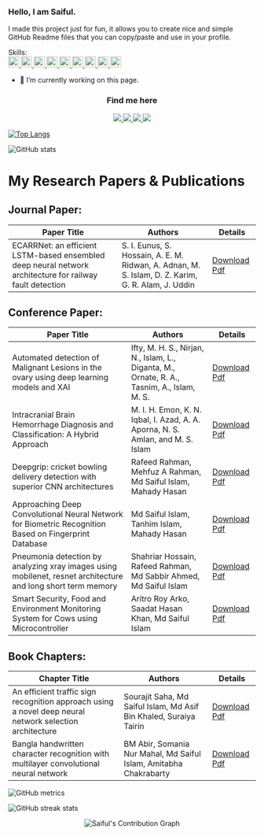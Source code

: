 ### Hello, I am Saiful.

I made this project just for fun, it allows you to create nice and simple GitHub Readme files that you can copy/paste and use in your profile.

Skills:
    <br/>
    </a>
    <a href="https://openjdk.org/" target="_blank">
      <img alt="Java" height="22"
           src="https://img.shields.io/badge/Java-111?style=flat&logo=openjdk&logoColor=F89820&labelColor=202020"/>
    </a>
    <a href="https://numpy.org/" target="_blank">
      <img alt="NumPy" height="22"
           src="https://img.shields.io/badge/NumPy-111?style=flat&logo=numpy&logoColor=4DABCF&labelColor=202020"/>
    </a>
    <a href="https://pandas.pydata.org/" target="_blank">
      <img alt="Pandas" height="22"
           src="https://img.shields.io/badge/Pandas-111?style=flat&logo=pandas&logoColor=8A63F6&labelColor=202020"/>
    </a>
    <a href="https://scikit-learn.org/" target="_blank">
      <img alt="scikit-learn" height="22"
           src="https://img.shields.io/badge/scikit--learn-111?style=flat&logo=scikitlearn&logoColor=F89939&labelColor=202020"/>
    </a>
    <a href="https://www.tensorflow.org/" target="_blank">
      <img alt="TensorFlow" height="22"
           src="https://img.shields.io/badge/TensorFlow-111?style=flat&logo=tensorflow&logoColor=FF6F00&labelColor=202020"/>
    </a>
    <a href="https://pytorch.org/" target="_blank">
      <img alt="PyTorch" height="22"
           src="https://img.shields.io/badge/PyTorch-111?style=flat&logo=pytorch&logoColor=EE4C2C&labelColor=202020"/>
    </a>
    <a href="https://jupyter.org/" target="_blank">
      <img alt="Jupyter" height="22"
           src="https://img.shields.io/badge/Jupyter-111?style=flat&logo=jupyter&logoColor=F37626&labelColor=202020"/>
    </a>
    <a href="https://git-scm.com/" target="_blank">
      <img alt="Git" height="22"
           src="https://img.shields.io/badge/Git-111?style=flat&logo=git&logoColor=F05032&labelColor=202020"/>
    </a>
    <a href="https://code.visualstudio.com/" target="_blank">
      <img alt="VS Code" height="22"
           src="https://img.shields.io/badge/VS%20Code-111?style=flat&logo=visualstudiocode&logoColor=4FA7FF&labelColor=202020"/>
    </a>
  </span>

- 🔭 I’m currently working on this page. 

### <p align="center">Find me here</p>

<p align="center">
  <a href="https://www.youtube.com/@saifulcreates" target="_blank">
    <img src="https://img.shields.io/badge/YouTube-FF0000?style=for-the-badge&logo=youtube&logoColor=white" />
  </a>
  
  <a href="https://www.linkedin.com/in/https://www.linkedin.com/in/prachya-biswas-06715932a//" target="_blank">
    <img src="https://img.shields.io/badge/LinkedIn-0A66C2?style=for-the-badge&logo=linkedin&logoColor=white" />
  </a>
  
  <a href="https://github.com/SaifulCreates" target="_blank">
    <img src="https://img.shields.io/badge/GitHub-181717?style=for-the-badge&logo=github&logoColor=white" />
  </a>
  
  <a href="mailto:ranabracislam@gmail.com">
    <img src="https://img.shields.io/badge/Email-D14836?style=for-the-badge&logo=gmail&logoColor=white" />
  </a>
</p>

[![Top Langs](https://github-readme-stats.vercel.app/api/top-langs/?username=SaifulCreates)](https://github.com/anuraghazra/github-readme-stats)

![GitHub stats](https://github-readme-stats.vercel.app/api?username=SaifulCreates&show_icons=true&count_private=true)  

# My Research Papers & Publications

## Journal Paper:
| **Paper Title**                                                                 | **Authors**                                                                                       | **Details** |
|----------------------------------------------------------------------------------|--------------------------------------------------------------------------------------------------|-------------|
| ECARRNet: an efficient LSTM-based ensembled deep neural network architecture for railway fault detection | S. I. Eunus, S. Hossain, A. E. M. Ridwan, A. Adnan, M. S. Islam, D. Z. Karim, G. R. Alam, J. Uddin | [Download Pdf](https://scholar.google.com/citations?view_op=view_citation&hl=en&user=w5zaewYAAAAJ&sortby=pubdate&citation_for_view=w5zaewYAAAAJ:bFI3QPDXJZMC) |

## Conference Paper:

| **Paper Title**                                                                 | **Authors**                                                                                       | **Details** |
|----------------------------------------------------------------------------------|--------------------------------------------------------------------------------------------------|-------------|
| Automated detection of Malignant Lesions in the ovary using deep learning models and XAI | Ifty, M. H. S., Nirjan, N., Islam, L., Diganta, M., Ornate, R. A., Tasnim, A., Islam, M. S.      | [Download Pdf](https://ieeexplore.ieee.org/abstract/document/10848764) |
| Intracranial Brain Hemorrhage Diagnosis and Classification: A Hybrid Approach   | M. I. H. Emon, K. N. Iqbal, I. Azad, A. A. Aporna, N. S. Amlan, and M. S. Islam                   | [Download Pdf](https://link-to-your-pdf3.com) |
| Deepgrip: cricket bowling delivery detection with superior CNN architectures     | Rafeed Rahman, Mehfuz A Rahman, Md Saiful Islam, Mahady Hasan                                     | [Download Pdf](https://link-to-your-pdf4.com) |
| Approaching Deep Convolutional Neural Network for Biometric Recognition Based on Fingerprint Database | Md Saiful Islam, Tanhim Islam, Mahady Hasan                                                      | [Download Pdf](https://link-to-your-pdf5.com) |
| Pneumonia detection by analyzing xray images using mobilenet, resnet architecture and long short term memory | Shahriar Hossain, Rafeed Rahman, Md Sabbir Ahmed, Md Saiful Islam                               | [Download Pdf](https://link-to-your-pdf6.com) |
| Smart Security, Food and Environment Monitoring System for Cows using Microcontroller | Aritro Roy Arko, Saadat Hasan Khan, Md Saiful Islam                                              | [Download Pdf](https://link-to-your-pdf7.com) |

## Book Chapters:

| **Chapter Title**                                                                 | **Authors**                                                                                       | **Details** |
|------------------------------------------------------------------------------------|--------------------------------------------------------------------------------------------------|-------------|
| An efficient traffic sign recognition approach using a novel deep neural network selection architecture | Sourajit Saha, Md Saiful Islam, Md Asif Bin Khaled, Suraiya Tairin                               | [Download Pdf](https://link-to-your-pdf8.com) |
| Bangla handwritten character recognition with multilayer convolutional neural network | BM Abir, Somania Nur Mahal, Md Saiful Islam, Amitabha Chakrabarty                              | [Download Pdf](https://link-to-your-pdf9.com) |



![GitHub metrics](https://metrics.lecoq.io/SaifulCreates)  

![GitHub streak stats](https://streak-stats.demolab.com/?user=SaifulCreates)  

<!-- Contribution Graph -->
<p align="center">
  <img 
    src="https://github-readme-activity-graph.vercel.app/graph?username=SaifulCreates&bg_color=0d1117&color=f92672&line=bf5fff&point=444444&area=true&area_color=ff79c6&hide_border=true"
    alt="Saiful's Contribution Graph" />
</p>
